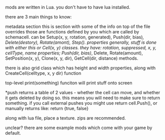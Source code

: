 mods are written in Lua. you don't have to have lua installed.

there are 3 main things to know:


metadata section
this is section with some of the info on top of the file
overrides
those are functions defined by you which are called by schemacell. can be Setup(x, y, rotation, generated), Push(dir, bias)*, Delete(destory), Rotate(amont), Step().
properties
generally, stuff is done with either this or Cell(x, y) classes.
they have: rotation, suppressed, x, y, cellType, name properties;
Push(dir, bias)*, Delete, Rotate(amount), SetPosition(x, y), Clone(x, y, dir), GetCell(dir, distance) methods.

there is also grid class which has height and width properties, along with CreateCell(celltype, x, y dir) function

top-level print(something) funciton will print stuff onto screen

*push returns a table of 2 values - whether the cell can move, and whether it gets deleted by doing so. this means you will need to make sure to return something. if you call external pushes you might use return cell.Push(), or manually returns like: return {true, false}

along with lua file, place a texture. zips are recommended.

unclear? there are some example mods which come with your game by default. 
